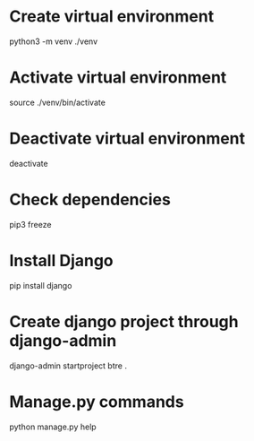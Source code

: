 # Create virtual environment

python3 -m venv ./venv

# Activate virtual environment 

source ./venv/bin/activate

# Deactivate virtual environment 

deactivate

# Check dependencies

pip3 freeze

# Install Django

pip install django

# Create django project through django-admin

django-admin startproject btre .

# Manage.py commands

python manage.py help

